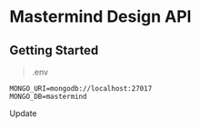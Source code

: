 # Mastermind Design API

## Getting Started

> .env

```
MONGO_URI=mongodb://localhost:27017
MONGO_DB=mastermind
```

Update
